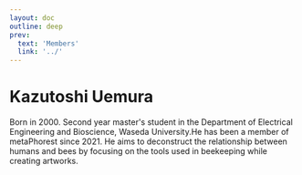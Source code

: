 ```yaml
---
layout: doc
outline: deep
prev:
  text: 'Members'
  link: '../'
---
```


# Kazutoshi Uemura

Born in 2000. Second year master's student in the Department of Electrical Engineering and Bioscience, Waseda University.He has been a member of metaPhorest since 2021. He aims to deconstruct the relationship between humans and bees by focusing on the tools used in beekeeping while creating artworks.  